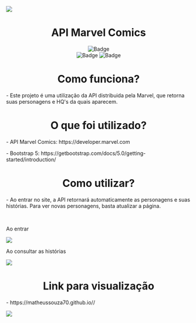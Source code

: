 <img align="center" src="https://cdn.discordapp.com/attachments/704805407906070581/950525825583837215/342019.jpg" >
<h1 align="center"> API Marvel Comics </h1>
<div align="center">
  
  ![Badge](https://img.shields.io/badge/Made%20in-VSCode-1f425f.svg)<br>
  ![Badge](https://img.shields.io/badge/JavaScript-323330?style=for-the-badge&logo=javascript&logoColor=F7DF1E)
  ![Badge](https://img.shields.io/badge/Bootstrap-563D7C?style=for-the-badge&logo=bootstrap&logoColor=white)  
</div>


<h1 align="center"> Como funciona? </h1>
<p> - Este projeto é uma utilização da API distribuida pela Marvel, que retorna suas personagens e HQ's da quais aparecem.</p>

<h1 align="center"> O que foi utilizado?</h1>
<p> -  API Marvel Comics: https://developer.marvel.com </p>
<p> - Bootstrap 5: https://getbootstrap.com/docs/5.0/getting-started/introduction/ </p>

<h1 align="center"> Como utilizar? </h1>
<p> - Ao entrar no site, a API retornará automaticamente as personagens e suas histórias. Para ver novas personagens, basta atualizar a página. </p>
<br>
<p>Ao entrar</p>
<img align="center" src="https://cdn.discordapp.com/attachments/704805407906070581/950525153664716820/unknown.png" >
<br>
<p>Ao consultar as histórias</p>
<img align="center" src="https://cdn.discordapp.com/attachments/704805407906070581/950526161778245692/unknown.png" >
<br>
<h1 align="center">  Link para visualização </h1>
<p> - https://matheussouza70.github.io// </p>

<a href=""><img align="center" src="https://cdn.discordapp.com/attachments/704805407906070581/950523396377161738/210092.gif"></a>
